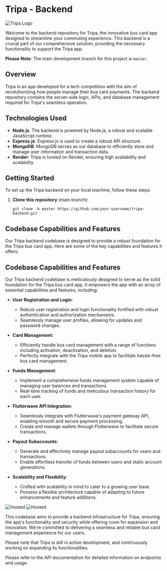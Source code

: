 # Tripa - Backend

![Tripa Logo](tripa_logo.png)

Welcome to the backend repository for Tripa, the innovative bus card app designed to streamline your commuting experience. This backend is a crucial part of our comprehensive solution, providing the necessary functionality to support the Tripa app.

**Please Note**: The main development branch for this project is `master`.

## Overview

Tripa is an app developed for a tech competition with the aim of revolutionizing how people manage their bus card payments. The backend repository contains the server-side logic, APIs, and database management required for Tripa's seamless operation.

## Technologies Used

- **Node.js**: The backend is powered by Node.js, a robust and scalable JavaScript runtime.
- **Express.js**: Express.js is used to create a robust API structure.
- **MongoDB**: MongoDB serves as our database to efficiently store and manage user information and transaction data.
- **Render**: Tripa is hosted on Render, ensuring high availability and scalability.

## Getting Started

To set up the Tripa backend on your local machine, follow these steps:

1. **Clone this repository** (main branch):
   ```shell
   git clone -b master https://github.com/your-username/tripa-backend.git
## Codebase Capabilities and Features

Our Tripa backend codebase is designed to provide a robust foundation for the Tripa bus card app. Here are some of the key capabilities and features it offers:

## Codebase Capabilities and Features

Our Tripa backend codebase is meticulously designed to serve as the solid foundation for the Tripa bus card app. It empowers the app with an array of essential capabilities and features, including:

- **User Registration and Login**:
  - Robust user registration and login functionality fortified with robust authentication and authorization mechanisms.
  - Seamlessly manage user profiles, allowing for updates and password changes.

- **Card Management**:
  - Efficiently handle bus card management with a range of functions including activation, deactivation, and deletion.
  - Perfectly integrate with the Tripa mobile app to facilitate hassle-free bus card management.

- **Funds Management**:
  - Implement a comprehensive funds management system capable of managing user balances and transactions.
  - Real-time tracking of funds and meticulous transaction history for each user.

- **Flutterwave API Integration**:
  - Seamlessly integrate with Flutterwave's payment gateway API, enabling smooth and secure payment processing.
  - Create and manage wallets through Flutterwave to facilitate secure transactions.

- **Payout Subaccounts**:
  - Generate and effectively manage payout subaccounts for users and transactions.
  - Enable effortless transfer of funds between users and static account generations.

- **Scalability and Flexibility**:
  - Crafted with scalability in mind to cater to a growing user base.
  - Possess a flexible architecture capable of adapting to future enhancements and feature additions.


![Hosted](triparender.PNG)
![Hosted](render.PNG)



This codebase aims to provide a backend infrastructure for Tripa, ensuring the app's functionality and security while offering room for expansion and innovation. We're committed to delivering a seamless and reliable bus card management experience for our users.

Please note that Tripa is still in active development, and continuously working on  expanding its functionalities. 

Please refer to the API documentation for detailed information on endpoints and usage.



